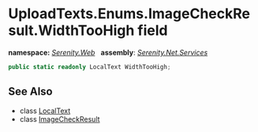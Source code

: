 # UploadTexts.Enums.ImageCheckResult.WidthTooHigh field
**namespace:** *[Serenity.Web](../../README.md#serenity.web-namespace)*   **assembly**: *[Serenity.Net.Services](../../README.md)*

```csharp
public static readonly LocalText WidthTooHigh;
```

## See Also

* class [LocalText](../Serenity.Net.Core/../../Serenity/LocalText.md)
* class [ImageCheckResult](../UploadTexts.Enums.ImageCheckResult.md)